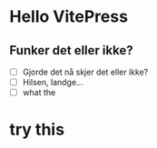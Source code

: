 # Hello VitePress
## Funker det eller ikke?
- [ ] Gjorde det nå skjer det eller ikke?
- [ ] Hilsen, landge...
- [ ] what the
# try this